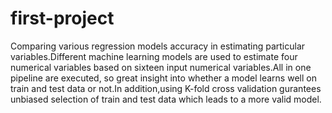# first-project
Comparing various regression models accuracy in estimating particular variables.Different machine learning models are used to estimate four numerical variables based on sixteen input numerical variables.All in one pipeline are executed, so great insight into whether a model learns well on train and test data or not.In addition,using   K-fold cross validation gurantees unbiased selection of train and test data which leads to a more valid model.

